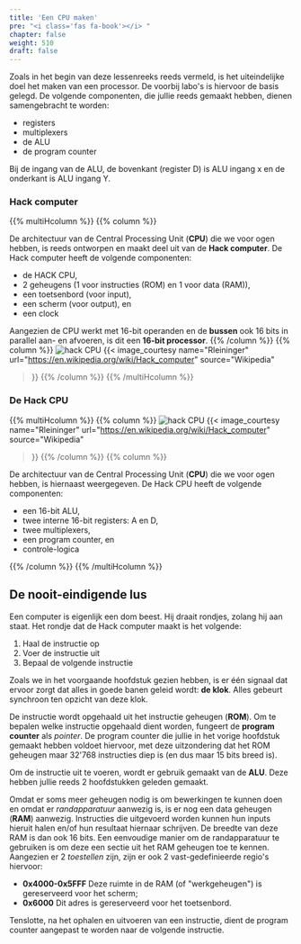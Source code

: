 ```yaml
---
title: 'Een CPU maken'
pre: "<i class='fas fa-book'></i> "
chapter: false
weight: 510
draft: false
---
```


Zoals in het begin van deze lessenreeks reeds vermeld, is het uiteindelijke doel het maken van een processor. De voorbij labo's is hiervoor de basis gelegd. De volgende componenten, die jullie reeds gemaakt hebben, dienen samengebracht te worden:

* registers
* multiplexers
* de ALU
* de program counter



Bij de ingang van de ALU, de bovenkant (register D) is ALU ingang x en de onderkant is ALU ingang Y.

### Hack computer
{{% multiHcolumn %}}
{{% column %}}
<!-- ### Hack CPU
![hack CPU](https://upload.wikimedia.org/wikipedia/commons/2/2c/Hack_Computer_CPU_Block_Diagram.png) -->
De architectuur van de Central Processing Unit (**CPU**) die we voor ogen hebben, is reeds ontworpen en maakt deel uit van de **Hack computer**. De Hack computer heeft de volgende componenten:

* de HACK CPU, 
* 2 geheugens (1 voor instructies (ROM) en 1 voor data (RAM)), 
* een toetsenbord (voor input),
* een scherm (voor output), en
* een clock

Aangezien de CPU werkt met 16-bit operanden en de **bussen** ook 16 bits in parallel aan- en afvoeren, is dit een **16-bit processor**.
{{% /column %}}
{{% column %}}
![hack CPU](https://upload.wikimedia.org/wikipedia/commons/7/76/Hack_Computer_Block_Diagram_2.png)
{{< image_courtesy 
  name="Rleininger"
  url="https://en.wikipedia.org/wiki/Hack_computer"
  source="Wikipedia"
  >}}
{{% /column %}}
{{% /multiHcolumn %}}

### De Hack CPU
{{% multiHcolumn %}}
{{% column %}}
![hack CPU](https://upload.wikimedia.org/wikipedia/commons/2/2c/Hack_Computer_CPU_Block_Diagram.png)
{{< image_courtesy 
  name="Rleininger"
  url="https://en.wikipedia.org/wiki/Hack_computer"
  source="Wikipedia"
  >}}
{{% /column %}}
{{% column %}}
<!-- ### Hack CPU
![hack CPU](https://upload.wikimedia.org/wikipedia/commons/2/2c/Hack_Computer_CPU_Block_Diagram.png) -->
De architectuur van de Central Processing Unit (**CPU**) die we voor ogen hebben, is hiernaast weergegeven. De Hack CPU heeft de volgende componenten:

* een 16-bit ALU,
* twee interne 16-bit registers: A en D,
* twee multiplexers,
* een program counter, en
* controle-logica

{{% /column %}}
{{% /multiHcolumn %}}



## De nooit-eindigende lus

Een computer is eigenlijk een dom beest. Hij draait rondjes, zolang hij aan staat. Het rondje dat de Hack computer maakt is het volgende:

1. Haal de instructie op
2. Voer de instructie uit
3. Bepaal de volgende instructie

Zoals we in het voorgaande hoofdstuk gezien hebben, is er één signaal dat ervoor zorgt dat alles in goede banen geleid wordt: **de klok**. Alles gebeurt synchroon ten opzicht van deze klok.

De instructie wordt opgehaald uit het instructie geheugen (**ROM**). Om te bepalen welke instructie opgehaald dient worden, fungeert de **program counter** als *pointer*. De program counter die jullie in het vorige hoofdstuk gemaakt hebben voldoet hiervoor, met deze uitzondering dat het ROM geheugen maar 32'768 instructies diep is (en dus maar 15 bits breed is).

Om de instructie uit te voeren, wordt er gebruik gemaakt van de **ALU**. Deze hebben jullie reeds 2 hoofdstukken geleden gemaakt.

Omdat er soms meer geheugen nodig is om bewerkingen te kunnen doen en omdat er *randapparatuur* aanwezig is, is er nog een data geheugen (**RAM**) aanwezig. Instructies die uitgevoerd worden kunnen hun inputs hieruit halen en/of hun resultaat hiernaar schrijven. De breedte van deze RAM is dan ook 16 bits. Een eenvoudige manier om de randapparatuur te gebruiken is om deze een sectie uit het RAM geheugen toe te kennen. Aangezien er 2 *toestellen* zijn, zijn er ook 2 vast-gedefinieerde regio's hiervoor:

* **0x4000-0x5FFF** Deze ruimte in de RAM (of "werkgeheugen") is gereserveerd voor het scherm;
* **0x6000** Dit adres is gereserveerd voor het toetsenbord.

Tenslotte, na het ophalen en uitvoeren van een instructie, dient de program counter aangepast te worden naar de volgende instructie.